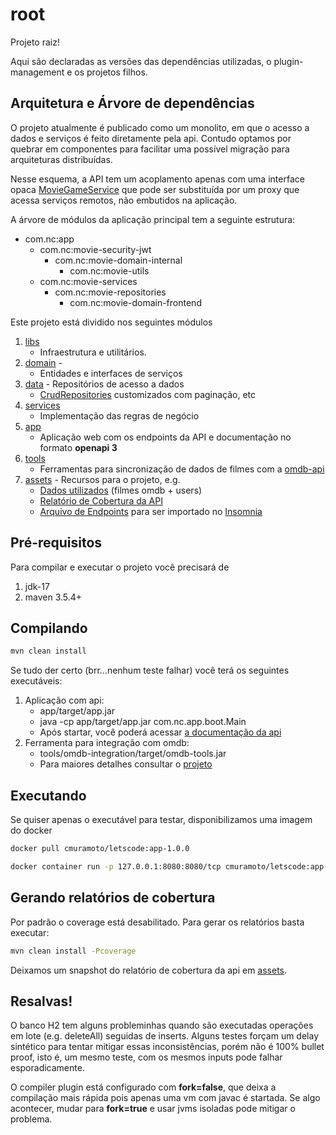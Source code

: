 # root

Projeto raiz!

Aqui são declaradas as versões das dependências utilizadas, o plugin-management e os projetos filhos.

## Arquitetura e Árvore de dependências

O projeto atualmente é publicado como um monolito, em que o acesso a dados e serviços é feito diretamente pela api. Contudo optamos por quebrar em componentes para facilitar uma possível migração para arquiteturas distribuídas.

Nesse esquema, a API tem um acoplamento apenas com uma interface opaca [MovieGameService](https://github.com/cmuramoto/letscode/blob/72ffd95594cc454d5ad12d55f8cf1e8b585e0f81/root/domain/movie-domain-frontend/src/main/java/com/nc/domain/frontend/services/v1/MovieGameService.java) que pode ser substituída por um proxy que acessa serviços remotos, não embutidos na aplicação.

A árvore de módulos da aplicação principal tem a seguinte estrutura:

- com.nc:app
  - com.nc:movie-security-jwt
    - com.nc:movie-domain-internal
      - com.nc:movie-utils
  - com.nc:movie-services
    - com.nc:movie-repositories
      - com.nc:movie-domain-frontend 

Este projeto está dividido nos seguintes módulos

1. [libs](https://github.com/cmuramoto/letscode/tree/master/root/libs)
   - Infraestrutura e utilitários.
2. [domain](https://github.com/cmuramoto/letscode/tree/master/root/domain) - 
   - Entidades e interfaces de serviços
3. [data](https://github.com/cmuramoto/letscode/tree/master/root/data) - Repositórios de acesso a dados
   - [CrudRepositories](https://docs.spring.io/spring-data/commons/docs/current/api/org/springframework/data/repository/CrudRepository.html) customizados com paginação, etc
4. [services](https://github.com/cmuramoto/letscode/tree/master/root/services)
   - Implementação das regras de negócio
5. [app](https://github.com/cmuramoto/letscode/tree/master/root/app) 
   - Aplicação web com os endpoints da API e documentação no formato **openapi 3**
6. [tools](https://github.com/cmuramoto/letscode/tree/master/root/tools) 
   - Ferramentas para sincronização de dados de filmes com a [omdb-api](https://www.omdbapi.com/)
7. [assets](https://github.com/cmuramoto/letscode/tree/master/root/assets) - Recursos para o projeto, e.g.
   - [Dados utilizados](https://github.com/cmuramoto/letscode/tree/master/root/assets/db) (filmes omdb + users)
   - [Relatório de Cobertura da API](https://github.com/cmuramoto/letscode/tree/master/root/assets/api-coverage)
   - [Arquivo de Endpoints](https://github.com/cmuramoto/letscode/blob/master/root/assets/insomnia.json) para ser importado no [Insomnia](https://insomnia.rest/download)

## Pré-requisitos

Para compilar e executar o projeto você precisará de

1. jdk-17
2. maven 3.5.4+

## Compilando

```bash
mvn clean install
```

Se tudo der certo (brr...nenhum teste falhar) você terá os seguintes executáveis:

1. Aplicação com api: 
   - app/target/app.jar
   - java -cp app/target/app.jar com.nc.app.boot.Main
   - Após startar, você poderá acessar [a documentação da api](http://localhost:8080/swagger-ui/index.html)
2. Ferramenta para integração com omdb:
   - tools/omdb-integration/target/omdb-tools.jar
   - Para maiores detalhes consultar o [projeto](https://github.com/cmuramoto/letscode/tree/master/root/tools/omdb-integration)

## Executando

Se quiser apenas o executável para testar, disponibilizamos uma imagem do docker

```bash
docker pull cmuramoto/letscode:app-1.0.0
```

```bash
docker container run -p 127.0.0.1:8080:8080/tcp cmuramoto/letscode:app-1.0.0
```

## Gerando relatórios de cobertura

Por padrão o coverage está desabilitado. Para gerar os relatórios basta executar:

```bash
mvn clean install -Pcoverage
```

Deixamos um snapshot do relatório de cobertura da api em [assets](https://github.com/cmuramoto/letscode/tree/master/root/assets/api-coverage).


## Resalvas!

O banco H2 tem alguns probleminhas quando são executadas operações em lote (e.g. deleteAll) seguidas de inserts. Alguns testes forçam um delay sintético para tentar mitigar essas inconsistências, porém não é 100% bullet proof, isto é, um mesmo teste, com os mesmos inputs pode falhar esporadicamente.

O compiler plugin está configurado com **fork=false**, que deixa a compilação mais rápida pois apenas uma vm com javac é startada. Se algo acontecer, mudar para **fork=true** e usar jvms isoladas pode mitigar o problema.

